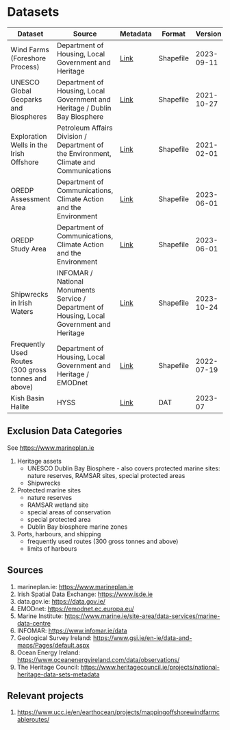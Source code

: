 # Datasets

Dataset | Source | Metadata | Format | Version
-- | -- | -- | -- | --
Wind Farms (Foreshore Process) | Department of Housing, Local Government and Heritage | [Link][owf] | Shapefile | 2023-09-11
UNESCO Global Geoparks and Biospheres | Department of Housing, Local Government and Heritage / Dublin Bay Biosphere | [Link][biospheres] | Shapefile | 2021-10-27
Exploration Wells in the Irish Offshore | Petroleum Affairs Division / Department of the Environment, Climate and Communications | [Link][wells] | Shapefile | 2021-02-01
OREDP Assessment Area | Department of Communications, Climate Action and the Environment | [Link][oredp_assessment] | Shapefile | 2023-06-01
OREDP Study Area | Department of Communications, Climate Action and the Environment | [Link][oredp_study] | Shapefile | 2023-06-01
Shipwrecks in Irish Waters | INFOMAR / National Monuments Service / Department of Housing, Local Government and Heritage | [Link][shipwrecks] | Shapefile | 2023-10-24
Frequently Used Routes (300 gross tonnes and above)  | Department of Housing, Local Government and Heritage / EMODnet | [Link][shippingroutes] | Shapefile | 2022-07-19
Kish Basin Halite | HYSS | [Link][hyss] | DAT | 2023-07

## Exclusion Data Categories

See <https://www.marineplan.ie>

1. Heritage assets
    - UNESCO Dublin Bay Biosphere - also covers protected marine sites: nature reserves, RAMSAR sites, special protected areas
    - Shipwrecks
1. Protected marine sites
    - nature reserves
    - RAMSAR wetland site
    - special areas of conservation
    - special protected area
    - Dublin Bay biosphere marine zones
1. Ports, harbours, and shipping
    - frequently used routes (300 gross tonnes and above)
    - limits of harbours

## Sources

1. marineplan.ie: <https://www.marineplan.ie>
1. Irish Spatial Data Exchange: <https://www.isde.ie>
1. data.gov.ie: <https://data.gov.ie/>
1. EMODnet: <https://emodnet.ec.europa.eu/>
1. Marine Institute: <https://www.marine.ie/site-area/data-services/marine-data-centre>
1. INFOMAR: <https://www.infomar.ie/data>
1. Geological Survey Ireland: <https://www.gsi.ie/en-ie/data-and-maps/Pages/default.aspx>
1. Ocean Energy Ireland: <https://www.oceanenergyireland.com/data/observations/>
1. The Heritage Council: <https://www.heritagecouncil.ie/projects/national-heritage-data-sets-metadata>

## Relevant projects

1. <https://www.ucc.ie/en/earthocean/projects/mappingoffshorewindfarmcableroutes/>

[owf]: https://data.gov.ie/dataset/wind-farms-foreshore-process
[biospheres]: https://data.gov.ie/dataset/unesco-global-geoparks-and-biospheres
[wells]: https://www.isde.ie/geonetwork/srv/eng/catalog.search#/metadata/ie.marine.data:dataset.2171
[hyss]: https://hyss.ie
[oredp_assessment]: https://www.isde.ie/geonetwork/srv/eng/catalog.search#/metadata/ie.marine.data:dataset.2212
[oredp_study]: https://www.isde.ie/geonetwork/srv/eng/catalog.search#/metadata/ie.marine.data:dataset.2214
[shipwrecks]: https://isde.ie/geonetwork/srv/eng/catalog.search#/metadata/ie.marine.data:dataset.5131
[shippingroutes]: https://data.gov.ie/dataset/frequently-used-routes-300-gross-tonnes-and-above1
